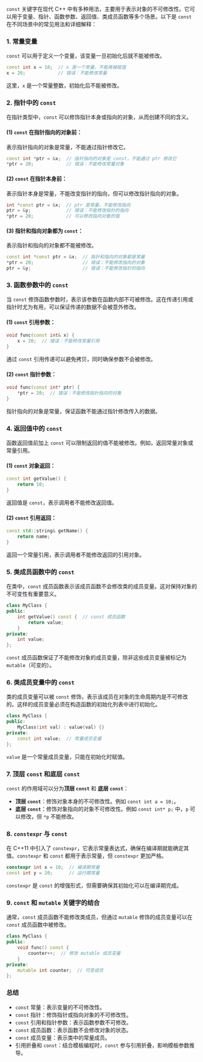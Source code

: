 `const` 关键字在现代 C++ 中有多种用法，主要用于表示对象的不可修改性。它可以用于变量、指针、函数参数、返回值、类成员函数等多个场景。以下是 `const` 在不同场景中的常见用法和详细解释：

### 1. **常量变量**
`const` 可以用于定义一个变量，该变量一旦初始化后就不能被修改。

```cpp
const int x = 10;  // x 是一个常量，不能再被赋值
x = 20;            // 错误：不能修改常量
```

这里，`x` 是一个常量整数，初始化后不能被修改。

### 2. **指针中的 `const`**
在指针类型中，`const` 可以修饰指针本身或指向的对象，从而创建不同的含义。

#### (1) `const` 在指针指向的对象前：
表示指针指向的对象是常量，不能通过指针修改它。

```cpp
const int *ptr = &x;  // 指针指向的对象是 const，不能通过 ptr 修改它
*ptr = 20;            // 错误：不能修改常量对象
```

#### (2) `const` 在指针本身前：
表示指针本身是常量，不能改变指针的指向，但可以修改指针指向的对象。

```cpp
int *const ptr = &x;  // ptr 是常量，不能修改指向
ptr = &y;             // 错误：不能修改指针的指向
*ptr = 20;            // 可以修改指向对象的值
```

#### (3) 指针和指向对象都为 `const`：
表示指针和指向的对象都不能被修改。

```cpp
const int *const ptr = &x;  // 指针和指向的对象都是常量
*ptr = 20;                  // 错误：不能修改指向的对象
ptr = &y;                   // 错误：不能修改指针的指向
```

### 3. **函数参数中的 `const`**
当 `const` 修饰函数参数时，表示该参数在函数内部不可被修改。这在传递引用或指针时尤为有用，可以保证传递的数据不会被意外修改。

#### (1) `const` 引用参数：
```cpp
void func(const int& x) {
    x = 20;  // 错误：不能修改常量引用
}
```

通过 `const` 引用传递可以避免拷贝，同时确保参数不会被修改。

#### (2) `const` 指针参数：
```cpp
void func(const int* ptr) {
    *ptr = 20;  // 错误：不能修改指针指向的对象
}
```

指针指向的对象是常量，保证函数不能通过指针修改传入的数据。

### 4. **返回值中的 `const`**
函数返回值前加上 `const` 可以限制返回的值不能被修改。例如，返回常量对象或常量引用。

#### (1) `const` 对象返回：
```cpp
const int getValue() {
    return 10;
}
```
返回值是 `const`，表示调用者不能修改返回值。

#### (2) `const` 引用返回：
```cpp
const std::string& getName() {
    return name;
}
```
返回一个常量引用，表示调用者不能修改返回的引用对象。

### 5. **类成员函数中的 `const`**
在类中，`const` 成员函数表示该成员函数不会修改类的成员变量。这对保持对象的不可变性有重要意义。

```cpp
class MyClass {
public:
    int getValue() const {  // const 成员函数
        return value;
    }
private:
    int value;
};
```

`const` 成员函数保证了不能修改对象的成员变量，除非这些成员变量被标记为 `mutable`（可变的）。

### 6. **类成员变量中的 `const`**
类的成员变量可以被 `const` 修饰，表示该成员在对象的生命周期内是不可修改的。这样的成员变量必须在构造函数的初始化列表中进行初始化。

```cpp
class MyClass {
public:
    MyClass(int val) : value(val) {}
private:
    const int value;  // 常量成员变量
};
```

`value` 是一个常量成员变量，只能在初始化时赋值。

### 7. **顶层 `const` 和底层 `const`**
`const` 的作用域可以分为**顶层 `const`** 和 **底层 `const`**：
- **顶层 `const`**：修饰对象本身的不可修改性。例如 `const int a = 10;`。
- **底层 `const`**：修饰对象指向的对象不可修改性。例如 `const int* p;` 中，`p` 可以修改，但 `*p` 不能修改。

### 8. **`constexpr` 与 `const`**
在 C++11 中引入了 `constexpr`，它表示常量表达式，确保在编译期就能确定其值。`constexpr` 和 `const` 都用于表示常量，但 `constexpr` 更加严格。

```cpp
constexpr int x = 10;  // 编译期常量
const int y = 20;      // 运行期常量
```

`constexpr` 是 `const` 的增强形式，但需要确保其初始化可以在编译期完成。

### 9. **`const` 和 `mutable` 关键字的结合**
通常，`const` 成员函数不能修改类成员，但通过 `mutable` 修饰的成员变量可以在 `const` 成员函数中被修改。

```cpp
class MyClass {
public:
    void func() const {
        counter++;  // 修改 mutable 成员变量
    }
private:
    mutable int counter;  // 可变成员
};
```

### 总结
- `const` 常量：表示变量的不可修改性。
- `const` 指针：修饰指针或指向对象的不可修改性。
- `const` 引用和指针参数：表示函数参数不可修改。
- `const` 成员函数：表示函数不会修改对象的状态。
- `const` 成员变量：表示类中的常量成员。
- 引用折叠和 `const`：结合模板编程时，`const` 参与引用折叠，影响模板参数推导。